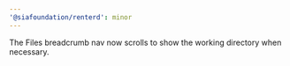 ```yaml
---
'@siafoundation/renterd': minor
---
```


The Files breadcrumb nav now scrolls to show the working directory when necessary.
